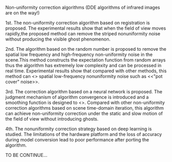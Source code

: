 Non-uniformity correction algorithms (DDE algorithms of infrared images are on the way!)

1st. The non-uniformity correction algorithm based on registration is proposed. The experimental results show that when the field of view moves rapidly,the proposed method can remove the striped nonuniformity noise without producing the visible ghost phenomenon.

2nd. The algorithm based on the random number is proposed to remove the spatial low frequency and high-frequency non-uniformity noise in the scene.This method constructs the expectation function from random arrays thus the algorithm has extremely low complexity and can be processed in real time. Experimental results show that compared with other methods, this method can <<remove>> spatial low-frequency nonuniformity noise such as <<"pot cover" noise>>.

3rd. The correction algorithm based on a neural network is proposed. The judgment mechanism of algorithm convergence is introduced and a smoothing function is designed to <<eliminate ghosting>>. Compared with other non-uniformity correction algorithms based on scene time-domain iteration, this algorithm can achieve non-uniformity correction under the static and slow motion of the field of view without introducing ghosts.

4th. The nonuniformity correction strategy based on deep learning is studied. The limitations of the hardware platform and the loss of accuracy during model conversion lead to poor performance after porting the algorithm.

TO BE CONTINUE...
